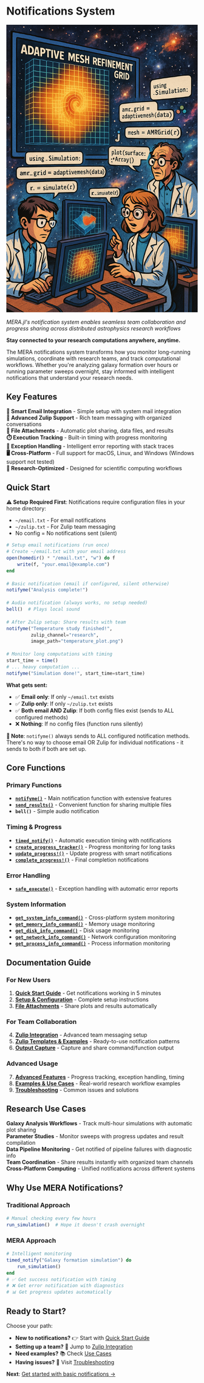 # Notifications System

![Team Collaboration with MERA.jl Notifications](../assets/representative_team.png)

*MERA.jl's notification system enables seamless team collaboration and progress sharing across distributed astrophysics research workflows*

**Stay connected to your research computations anywhere, anytime.**

The MERA notifications system transforms how you monitor long-running simulations, coordinate with research teams, and track computational workflows. Whether you're analyzing galaxy formation over hours or running parameter sweeps overnight, stay informed with intelligent notifications that understand your research needs.

## Key Features

**📧 Smart Email Integration** - Simple setup with system mail integration  
**💬 Advanced Zulip Support** - Rich team messaging with organized conversations  
**📎 File Attachments** - Automatic plot sharing, data files, and results  
**⏱️ Execution Tracking** - Built-in timing with progress monitoring  
**🚨 Exception Handling** - Intelligent error reporting with stack traces  
**🖥️ Cross-Platform** - Full support for macOS, Linux, and Windows (Windows support not tested)  
**🔬 Research-Optimized** - Designed for scientific computing workflows

## Quick Start

**⚠️ Setup Required First**: Notifications require configuration files in your home directory:
- `~/email.txt` - For email notifications
- `~/zulip.txt` - For Zulip team messaging  
- No config = No notifications sent (silent)

```julia
# Setup email notifications (run once)
# Create ~/email.txt with your email address
open(homedir() * "/email.txt", "w") do f
    write(f, "your.email@example.com")
end

# Basic notification (email if configured, silent otherwise)
notifyme("Analysis complete!")

# Audio notification (always works, no setup needed)
bell()  # Plays local sound

# After Zulip setup: Share results with team  
notifyme("Temperature study finished!", 
         zulip_channel="research", 
         image_path="temperature_plot.png")

# Monitor long computations with timing
start_time = time()
# ... heavy computation ...
notifyme("Simulation done!", start_time=start_time)
```

**What gets sent:**
- ✅ **Email only**: If only `~/email.txt` exists
- ✅ **Zulip only**: If only `~/zulip.txt` exists  
- ✅ **Both email AND Zulip**: If both config files exist (sends to ALL configured methods)
- ❌ **Nothing**: If no config files (function runs silently)

**📝 Note**: `notifyme()` always sends to ALL configured notification methods. There's no way to choose email OR Zulip for individual notifications - it sends to both if both are set up.

## Core Functions

### Primary Functions
- **[`notifyme()`](@ref)** - Main notification function with extensive features
- **[`send_results()`](@ref)** - Convenient function for sharing multiple files
- **`bell()`** - Simple audio notification

### Timing & Progress
- **[`timed_notify()`](@ref)** - Automatic execution timing with notifications
- **[`create_progress_tracker()`](@ref)** - Progress monitoring for long tasks
- **[`update_progress!()`](@ref)** - Update progress with smart notifications
- **[`complete_progress!()`](@ref)** - Final completion notifications

### Error Handling
- **[`safe_execute()`](@ref)** - Exception handling with automatic error reports

### System Information
- **[`get_system_info_command()`](@ref)** - Cross-platform system monitoring
- **[`get_memory_info_command()`](@ref)** - Memory usage monitoring
- **[`get_disk_info_command()`](@ref)** - Disk usage monitoring
- **[`get_network_info_command()`](@ref)** - Network configuration monitoring
- **[`get_process_info_command()`](@ref)** - Process information monitoring

## Documentation Guide

### For New Users
1. **[Quick Start Guide](01_quick_start.md)** - Get notifications working in 5 minutes
2. **[Setup & Configuration](02_setup.md)** - Complete setup instructions
3. **[File Attachments](03_attachments.md)** - Share plots and results automatically

### For Team Collaboration
4. **[Zulip Integration](zulip.md)** - Advanced team messaging setup
5. **[Zulip Templates & Examples](zulip_templates.md)** - Ready-to-use notification patterns
6. **[Output Capture](04_output_capture.md)** - Capture and share command/function output

### Advanced Usage
7. **[Advanced Features](05_advanced.md)** - Progress tracking, exception handling, timing
8. **[Examples & Use Cases](06_examples.md)** - Real-world research workflow examples
9. **[Troubleshooting](07_troubleshooting.md)** - Common issues and solutions

## Research Use Cases

**Galaxy Analysis Workflows** - Track multi-hour simulations with automatic plot sharing  
**Parameter Studies** - Monitor sweeps with progress updates and result compilation  
**Data Pipeline Monitoring** - Get notified of pipeline failures with diagnostic info  
**Team Coordination** - Share results instantly with organized team channels  
**Cross-Platform Computing** - Unified notifications across different systems

## Why Use MERA Notifications?

### Traditional Approach
```julia
# Manual checking every few hours
run_simulation()  # Hope it doesn't crash overnight
```

### MERA Approach  
```julia
# Intelligent monitoring
timed_notify("Galaxy formation simulation") do
    run_simulation()
end
# ✅ Get success notification with timing
# ❌ Get error notification with diagnostics
# 📊 Get progress updates automatically
```

## Ready to Start?

Choose your path:
- **New to notifications?** 👉 Start with [Quick Start Guide](01_quick_start.md)
- **Setting up a team?** 👥 Jump to [Zulip Integration](zulip.md)  
- **Need examples?** 📚 Check [Use Cases](06_examples.md)
- **Having issues?** 🔧 Visit [Troubleshooting](07_troubleshooting.md)

**Next**: [Get started with basic notifications →](01_quick_start.md)